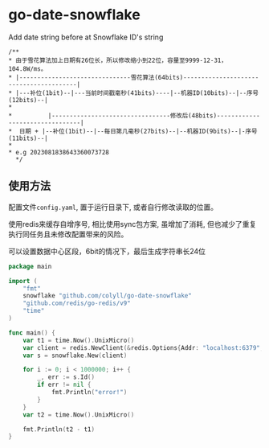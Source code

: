 # go-date-snowflake
Add date string before at Snowflake ID's string

```
/**
* 由于雪花算法加上日期有26位长，所以修改缩小到22位，容量至9999-12-31，104.8W/ms。
* |-------------------------------雪花算法(64bits)----------------------------------------|
* |---补位(1bit)--|---当前时间戳毫秒(41bits)----|--机器ID(10bits)--|--序号(12bits)--|
*
*          |---------------------------------修改后(48bits)--------------------------------|
*  日期 + |--补位(1bit)--|--每日第几毫秒(27bits)--|--机器ID(9bits)--|-序号(11bits)--|
*
* e.g 2023081838643360073728
  */
```

## 使用方法
配置文件`config.yaml`, 置于运行目录下, 或者自行修改读取的位置。

使用redis来缓存自增序号, 相比使用sync包方案, 
虽增加了消耗, 但也减少了重复执行同任务且未修改配置带来的风险。

可以设置数据中心区段，6bit的情况下，最后生成字符串长24位

```go
package main

import (
	"fmt"
	snowflake "github.com/colyll/go-date-snowflake"
	"github.com/redis/go-redis/v9"
	"time"
)

func main() {
	var t1 = time.Now().UnixMicro()
	var client = redis.NewClient(&redis.Options{Addr: "localhost:6379", DB: 0})
	var s = snowflake.New(client)

	for i := 0; i < 1000000; i++ {
		_, err := s.Id()
		if err != nil {
			fmt.Println("error!")
		}
	}
	var t2 = time.Now().UnixMicro()

	fmt.Println(t2 - t1)
}
```